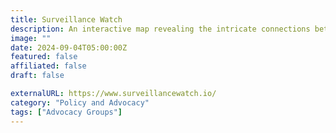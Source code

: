 ```yaml
---
title: Surveillance Watch
description: An interactive map revealing the intricate connections between surveillance companies, their funding sources and affiliations.
image: ""
date: 2024-09-04T05:00:00Z
featured: false
affiliated: false
draft: false

externalURL: https://www.surveillancewatch.io/
category: "Policy and Advocacy"
tags: ["Advocacy Groups"]
---
```

